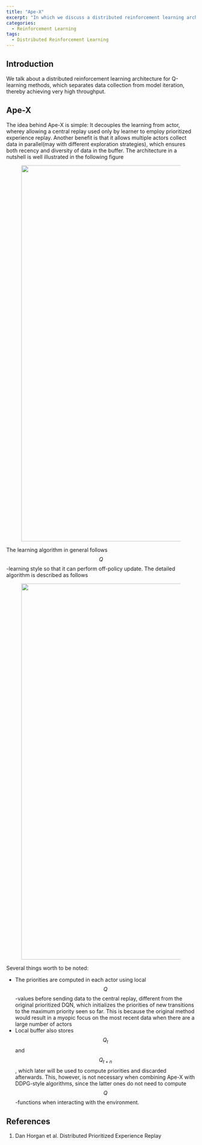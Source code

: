 ```yaml
---
title: "Ape-X"
excerpt: "In which we discuss a distributed reinforcement learning architecture for Q-learning methods."
categories:
  - Reinforcement Learning
tags:
  - Distributed Reinforcement Learning
---
```


## Introduction

We talk about a distributed reinforcement learning architecture for Q-learning methods, which separates data collection from model iteration, thereby achieving very high throughput.

## Ape-X

The idea behind Ape-X is simple: It decouples the learning from actor, wherey allowing a central replay used only by learner to employ prioritized experience replay. Another benefit is that it allows multiple actors collect data in parallel(may with different exploration strategies), which ensures both recency and diversity of data in the buffer. The architecture in a nutshell is well illustrated in the following figure

<figure>
  <img src="{{ '/images/distributed/apex.png' | absolute_url }}" alt="" width="1000">
  <figcaption></figcaption>
  <style>
    figure figcaption {
    text-align: center;
    }
  </style>
</figure>

The learning algorithm in general follows $$Q$$-learning style so that it can perform off-policy update. The detailed algorithm is described as follows

<figure>
  <img src="{{ '/images/distributed/apex-algo.png' | absolute_url }}" alt="" width="1000">
  <figcaption></figcaption>
  <style>
    figure figcaption {
    text-align: center;
    }
  </style>
</figure>

Several things worth to be noted:

- The priorities are computed in each actor using local $$Q$$-values before sending data to the central replay, different from the original prioritized DQN, which initializes the priorities of new transitions to the maximum priority seen so far. This is because the original method would result in a myopic focus on the most recent data when there are a large number of actors
- Local buffer also stores $$Q_t$$ and $$Q_{t+n}$$, which later will be used to compute priorities and discarded afterwards. This, however, is not necessary when combining Ape-X with DDPG-style algorithms, since the latter ones do not need to compute $$Q$$-functions when interacting with the environment.


## References

1. Dan Horgan et al. Distributed Prioritized Experience Replay

